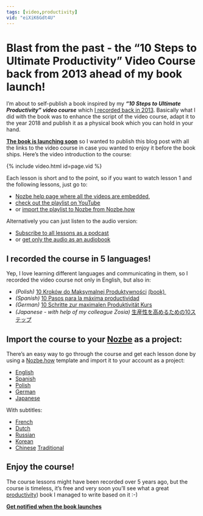 ```yaml
---
tags: [video,productivity]
vid: "eiXiK6Gdt4U"
---
```


# Blast from the past - the “10 Steps to Ultimate Productivity” Video Course back from 2013 ahead of my book launch!

I’m about to self-publish a book inspired by my ***“10 Steps to Ultimate Productivity” video course*** which [I recorded back in 2013](https://sliwinski.com/productivity-course/). Basically what I did with the book was to enhance the script of the video course, adapt it to the year 2018 and publish it as a physical book which you can hold in your hand.

**[The book is launching soon](https://productivitycourse.com)** so I wanted to publish this blog post with all the links to the video course in case you wanted to enjoy it before the book ships. Here’s the video introduction to the course:

{% include video.html id=page.vid %}

<!--More-->

Each lesson is short and to the point, so if you want to watch lesson 1 and the following lessons, just go to:

- [Nozbe help page where all the videos are embedded](https://help.nozbe.com/bonus/lesson-1/),
- [check out the playlist on YouTube](https://www.youtube.com/playlist?list=PL4VGcOPPsP4OnVuDc-4D0PXzlKET4FhgL)
- or [import the playlist to Nozbe from Nozbe.how](https://nozbe.how/0lUFB)

Alternatively you can just listen to the audio version:

- [Subscribe to all lessons as a podcast](https://itunes.apple.com/us/podcast/10-steps-to-ultimate-productivity/id1084366442?mt=2)
- or [get only the audio as an audiobook](http://n0z.be/49)

## I recorded the course in 5 languages!

Yep, I love learning different languages and communicating in them, so I recorded the video course not only in English, but also in:

- *(Polish)* [10 Kroków do Maksymalnej Produktywności](https://www.youtube.com/playlist?list=PLTvW%5C_dU2FPUcCX8eqjGHu-Gh8Mm-idg99) [(book) ](https://kursproduktywnosci.pl)
- *(Spanish)* [10 Pasos para la máxima productividad](https://www.youtube.com/playlist?list=PLalQorNQFHm4aN27PuvZ56uPaDVVj1PBW)
- *(German)* [10 Schritte zur maximalen Produktivität Kurs](https://www.youtube.com/playlist?list=PLGMbeOV6ROAsu-9gXnVYpMwO8ijA_NhWK)
- *(Japanese - with help of my colleague Zosia)* [生産性を高めるための10ステップ](https://www.youtube.com/playlist?list=PLe4r9PAK7JxNNQnj6PGd6tJtN4sxi8RV5)

## Import the course to your [Nozbe](https://nozbe.com) as a project:

There’s an easy way to go through the course and get each lesson done by using a [Nozbe.how](https://nozbe.how) template and import it to your account as a project:

- [English](https://nozbe.how/0lUFB)
- [Spanish](https://nozbe.how/U5ZpO)
- [Polish](https://nozbe.how/8cEc1)
- [German](https://nozbe.how/kgOwm)
- [Japanese](https://nozbe.how/TBigm)

With subtitles:

- [French](https://nozbe.how/QX9uh)
- [Dutch](https://nozbe.how/qwypO)
- [Russian](https://nozbe.how/jL2oG)
- [Korean](https://nozbe.how/ee5SW)
- [Chinese](https://nozbe.how/Dt5KX) [Traditional](https://nozbe.how/rjXmh)

## Enjoy the course!

The course lessons might have been recorded over 5 years ago, but the course is timeless, it’s free and very soon you’ll see what a great [productivity](/productivity)) book I managed to write based on it :-)

[**Get notified when the book launches**](https://productivitycourse.com)


[n]: https://nozbe.com/?a=mike
[p]: /podcast